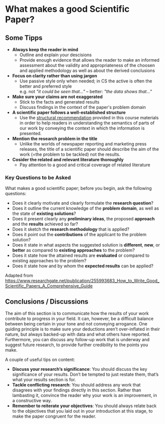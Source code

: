 # What makes a good Scientific Paper?




## Some Tipps

* **Always keep the reader in mind** 
    * Outline and explain your descisions 
    * Provide enough evidence that allows the reader to make an informed assessment about the validity and appropriateness of the choosen and applied methodology as well as about the derived conclusions 
* **Focus on clarity rather than using jargon**
    * Use passive style only when needed; in CS the active is often the better and preferred style  
      e.g. not *"it could be seen that..."* – better: *"the data shows that..."*
* **Make sure your claims are not exaggerated**
    * Stick to the facts and generated results
    * Discuss findings in the context of the paper's problem domain
* **A scientific paper follows a well-established structure** 
    * Use the [structural recommendation](structure.md) provided in this course materials in order to help readers in understanding the semantics of parts of our work by conveying the context in which the information is presented.
* **Mention the research problem in the title**
    * Unlike the worlds of newspaper reporting and marketing press releases, the title of a scientific paper should describe the aim of the work (=the problem to be tackled) not the results.
* **Cosider the related and relevant literature thoroughly**
    * Pay attention to a good and critical coverage of related literature



### Key Questions to be Asked

What makes a good scientific paper; before you begin, ask the following questions:

* Does it clearly motivate and clearly formulate the **research question**?
* Does it outline the current knowledge of the **problem domain**, as well as the state of **existing solutions**?
* Does it present clearly any **preliminary ideas**, the proposed **approach** and the **results** achieved so far?
* Does it sketch the **research methodology** that is applied?
* Does it point out the **contributions** of the applicant to the problem solution?
* Does it state in what aspects the suggested solution is **different**, **new**, or **better** as compared to **existing approaches** to the problem?
* Does it state how the attained results are **evaluated** or compared to existing approaches to the problem?
* Does it state how and by whom the **expected results** can be applied?

Adapted from <https://www.researchgate.net/publication/255993683_How_to_Write_Good_Scientific_Papers_A_Comprehensive_Guide>



## Conclusions / Discussions

The aim of this section is to communicate how the results of your work contribute to progress in your field. It can, however, be a difficult balance between being certain in your tone and not conveying arrogance. One guiding principle is to make sure your deductions aren’t over-inflated in their nature, but always backed-up with data and what others have reported. Furthermore, you can discuss any follow-up work that is underway and suggest future research, to provide further credibility to the points you make.

A couple of useful tips on content:

* **Discuss your research’s significance**: You should discuss the key significance of your results. Don’t be tempted to just restate them, that’s what your results section is for.
* **Tackle conflicting research**: You should address any work that disagrees with your findings directly in this section. Rather than lambasting it, convince the reader why your work is an improvement, in a constructive way.
* **Remember to reiterate your objectives**: You should always relate back to the objectives that you laid out in your introduction at this stage, to make the paper congruent for the reader.

